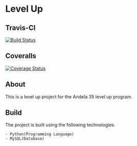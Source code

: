 # Level Up

## Travis-CI

[![Build Status](https://travis-ci.org/BarnaTB/AndelaLevelUpPython.svg?branch=develop)](https://travis-ci.org/BarnaTB/AndelaLevelUpPython)

## Coveralls

[![Coverage Status](https://coveralls.io/repos/github/BarnaTB/AndelaLevelUpPython/badge.svg?branch=develop)](https://coveralls.io/github/BarnaTB/AndelaLevelUpPython?branch=develop)

## About

This is a level up project for the Andela 35 level up program.

## Build

The project is built using the following technologies.

    - Python(Programming Language)
    - MySQL(Database)